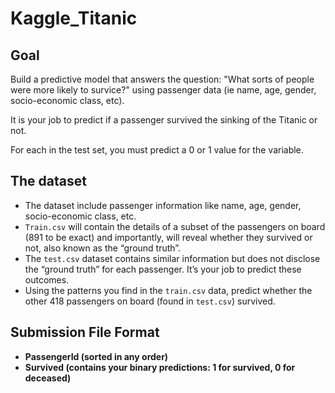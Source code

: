 # Kaggle_Titanic
## Goal
Build a predictive model that answers the question: "What sorts of people were more likely to survice?" using passenger data (ie name, age, gender, socio-economic class, etc).

It is your job to predict if a passenger survived the sinking of the Titanic or not.

For each in the test set, you must predict a 0 or 1 value for the variable.
## The dataset
- The dataset include passenger information like name, age, gender, socio-economic class, etc.  
- `Train.csv` will contain the details of a subset of the passengers on board (891 to be exact) and importantly, will reveal whether they survived or not, also known as the “ground truth”.  
- The `test.csv` dataset contains similar information but does not disclose the “ground truth” for each passenger. It’s your job to predict these outcomes.  
- Using the patterns you find in the `train.csv` data, predict whether the other 418 passengers on board (found in `test.csv`) survived.  
## Submission File Format  
- **PassengerId (sorted in any order)**  
- **Survived (contains your binary predictions: 1 for survived, 0 for deceased)**  
